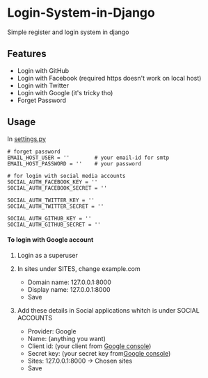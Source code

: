 # Login-System-in-Django
Simple register and login system in django


## Features

* Login with GitHub
* Login with Facebook (required https doesn't work on local host)
* Login with Twitter
* Login with Google (it's tricky tho)
* Forget Password

## Usage

In [settings.py](loginsystem/settings.py)

```
# forget password
EMAIL_HOST_USER = ''        # your email-id for smtp
EMAIL_HOST_PASSWORD = ''    # your password
```

```
# for login with social media accounts
SOCIAL_AUTH_FACEBOOK_KEY = ''
SOCIAL_AUTH_FACEBOOK_SECRET = ''

SOCIAL_AUTH_TWITTER_KEY = ''
SOCIAL_AUTH_TWITTER_SECRET = ''

SOCIAL_AUTH_GITHUB_KEY = ''
SOCIAL_AUTH_GITHUB_SECRET = ''
```

#### To login with Google account

1. Login as a superuser

2. In sites under SITES, change example.com
    -   Domain name:    127.0.0.1:8000
    -   Display name:   127.0.0.1:8000
    -   Save

3. Add these details in Social applications whitch is under SOCIAL ACCOUNTS
    -   Provider:   Google
    -   Name:       (anything you want)
    -   Client id:  (your client from [Google console](https://console.cloud.google.com))
    -   Secret key: (your secret key from[Google console](https://console.cloud.google.com))
    -   Sites: 127.0.0.1:8000 -> Chosen sites
    -   Save
 

